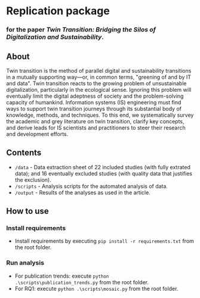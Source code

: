 # Replication package

### for the paper _Twin Transition: Bridging the Silos of Digitalization and Sustainability_.


## About
Twin transition is the method of parallel digital and sustainability transitions in a mutually supporting way—or, in common terms, "greening of and by IT and data". Twin transition reacts to the growing problem of unsustainable digitalization, particularly in the ecological sense. Ignoring this problem will eventually limit the digital adeptness of society and the problem-solving capacity of humankind. Information systems (IS) engineering must find ways to support twin transition journeys through its substantial body of knowledge, methods, and techniques. To this end, we systematically survey the academic and grey literature on twin transition, clarify key concepts, and derive leads for IS scientists and practitioners to steer their research and development efforts.

## Contents

- `/data` - Data extraction sheet of 22 included studies (with fully extrated data); and 16 eventually excluded studies (with quality data that justifies the exclusion).
- `/scripts` - Analysis scripts for the automated analysis of data.
- `/output` - Results of the analyses as used in the article.

## How to use

### Install requirements
- Install requirements by executing `pip install -r requirements.txt` from the root folder.

### Run analysis
- For publication trends: execute `python .\scripts\publication_trends.py` from the root folder.
- For RQ1: execute `python .\scripts\mosaic.py` from the root folder.
